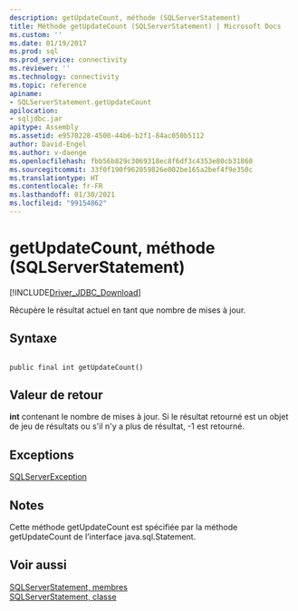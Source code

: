 ```yaml
---
description: getUpdateCount, méthode (SQLServerStatement)
title: Méthode getUpdateCount (SQLServerStatement) | Microsoft Docs
ms.custom: ''
ms.date: 01/19/2017
ms.prod: sql
ms.prod_service: connectivity
ms.reviewer: ''
ms.technology: connectivity
ms.topic: reference
apiname:
- SQLServerStatement.getUpdateCount
apilocation:
- sqljdbc.jar
apitype: Assembly
ms.assetid: e9570228-4500-44b6-b2f1-84ac050b5112
author: David-Engel
ms.author: v-daenge
ms.openlocfilehash: fbb56b829c3069318ec8f6df3c4353e80cb31860
ms.sourcegitcommit: 33f0f190f962059826e002be165a2bef4f9e350c
ms.translationtype: HT
ms.contentlocale: fr-FR
ms.lasthandoff: 01/30/2021
ms.locfileid: "99154862"
---
```

# <a name="getupdatecount-method-sqlserverstatement"></a>getUpdateCount, méthode (SQLServerStatement)
[!INCLUDE[Driver_JDBC_Download](../../../includes/driver_jdbc_download.md)]

  Récupère le résultat actuel en tant que nombre de mises à jour.  
  
## <a name="syntax"></a>Syntaxe  
  
```  
  
public final int getUpdateCount()  
```  
  
## <a name="return-value"></a>Valeur de retour  
 **int** contenant le nombre de mises à jour. Si le résultat retourné est un objet de jeu de résultats ou s'il n'y a plus de résultat, -1 est retourné.  
  
## <a name="exceptions"></a>Exceptions  
 [SQLServerException](../../../connect/jdbc/reference/sqlserverexception-class.md)  
  
## <a name="remarks"></a>Notes  
 Cette méthode getUpdateCount est spécifiée par la méthode getUpdateCount de l’interface java.sql.Statement.  
  
## <a name="see-also"></a>Voir aussi  
 [SQLServerStatement, membres](../../../connect/jdbc/reference/sqlserverstatement-members.md)   
 [SQLServerStatement, classe](../../../connect/jdbc/reference/sqlserverstatement-class.md)  
  
  
